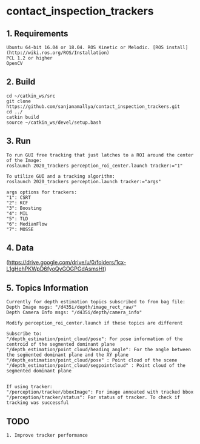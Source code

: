 # contact_inspection_trackers

## 1. Requirements
    Ubuntu 64-bit 16.04 or 18.04. ROS Kinetic or Melodic. [ROS install](http://wiki.ros.org/ROS/Installation)
    PCL 1.2 or higher
    OpenCV  
  
## 2. Build 
    cd ~/catkin_ws/src
    git clone https://github.com/sanjanamallya/contact_inspection_trackers.git
    cd ../
    catkin build
    source ~/catkin_ws/devel/setup.bash
## 3. Run 
    To run GUI free tracking that just latches to a ROI around the center of the Image:
    roslaunch 2020_trackers perception_roi_center.launch tracker:="1"

    To utilize GUI and a tracking algorithm:
    roslaunch 2020_trackers perception.launch tracker:="args"    
    
    args options for trackers:
    "1": CSRT
    "2": KCF
    "3": Boosting
    "4": MIL
    "5": TLD
    "6": MedianFlow
    "7": MOSSE
## 4. Data 
(https://drive.google.com/drive/u/0/folders/1cx-L1gHehPKWpD6fyoQyGOGPGdAsmsHt)

## 5. Topics Information 

    Currently for depth estimation topics subscribed to from bag file:
    Depth Image msgs: "/d435i/depth/image_rect_raw/"
    Depth Camera Info msgs: "/d435i/depth/camera_info"

    Modify perception_roi_center.launch if these topics are different

    Subscribe to:
    "/depth_estimation/point_cloud/pose": For pose information of the centroid of the segmented dominant plane
    "/depth_estimation/point_cloud/heading_angle": For the angle between the segmented dominant plane and the XY plane 
    "/depth_estimation/point_cloud/pose" : Point cloud of the scene 
    "/depth_estimation/point_cloud/segpointcloud" : Point cloud of the segmented dominant plane

    
    If using tracker:
    "/perception/tracker/bboxImage": For image annoated with tracked bbox
    "/perception/tracker/status": For status of tracker. To check if tracking was successful 


## TODO
    1. Improve tracker performance
    
    
